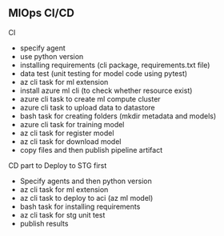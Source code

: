 ## MlOps CI/CD
CI

- specify agent
- use python version
- installing requirements (cli package, requirements.txt file)
- data test (unit testing for model code using pytest)
- az cli task for ml extension
- install azure ml cli (to check whether resource exist)
- azure cli task to create ml compute cluster
- azure cli task to upload data to datastore
- bash task for creating folders (mkdir metadata and models)
- azure cli task for training model
- az cli task for register model
- az cli task for download model
- copy files and then publish pipeline artifact

CD part to Deploy to STG first
- Specify agents and then python version
- az cli task for ml extension
- az cli task to deploy to aci (az ml model)
- bash task for installing requirements
- az cli task for stg unit test
- publish results
